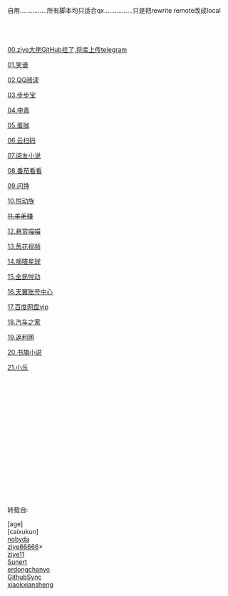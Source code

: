 
自用...............所有脚本均只适合qx................只是把rewrite remote改成local
<br /> 
<br /> 
<br /> 
<br /> 
<br /> 
[00.ziye大佬GitHub挂了,将库上传telegram](https://github.com/Dean12321/qx_scripts/tree/main/00.JavaScript-main(ziye666))

[01.笑谱](https://github.com/Dean12321/qx_scripts/tree/main/01.XiaoPu)

[02.QQ阅读](https://github.com/Dean12321/qx_scripts/tree/main/02.QQRead)

[03.步步宝](https://github.com/Dean12321/qx_scripts/tree/main/03.bububao)

[04.中青](https://github.com/Dean12321/qx_scripts/tree/main/04.Youth)

[05.蛋咖](https://github.com/Dean12321/qx_scripts/tree/main/05.dankaRL)

[06.云扫码](https://github.com/Dean12321/qx_scripts/tree/main/06.YunSaoMa)

[07.阅友小说](https://github.com/Dean12321/qx_scripts/tree/main/07.YueYou)

[08.番茄看看](https://github.com/Dean12321/qx_scripts/tree/main/08.FanQIe)

[09.闪挣](https://github.com/Dean12321/qx_scripts/tree/main/09.ShanZhen)

[10.悦动族](https://github.com/Dean12321/qx_scripts/tree/main/09.ShanZhen)

[~~11.羊毛赚~~](https://github.com/Dean12321/qx_scripts/tree/main/11.YangMaoZhuan)

[12.悬赏喵喵](https://github.com/Dean12321/qx_scripts/tree/main/12.XuanShangMiaoMiao)

[13.葱花视频](https://github.com/Dean12321/qx_scripts/tree/main/13.CongHuaShiPin)

[14.嘀嗒星球](https://github.com/Dean12321/qx_scripts/tree/main/14.DiDaXingQiu)

[15.全民悦动](https://github.com/Dean12321/qx_scripts/tree/main/15.QuanMingYueDong)

[16.天翼账号中心](https://github.com/Dean12321/qx_scripts/tree/main/16.TianYi)

[17.百度网盘vip](https://github.com/Dean12321/qx_scripts/tree/main/17.Pan.baidu.com)

[18.汽车之家](https://github.com/Dean12321/qx_scripts/tree/main/18.QiCheZhiJa)

[19.返利网](https://github.com/Dean12321/qx_scripts/tree/main/19.FanLiWang)

[20.书旗小说](https://github.com/Dean12321/qx_scripts/tree/main/20.ShuQiXiaoShuo)

[21.小乐](com)

















<br /> 
<br /> 
<br /> 
<br /> 
<br /> 
<br /> 
<br /> 
<br /> 
<br /> 
<br /> 
<br /> 
<br /> 
<br /> 
<br /> 
<br /> 
<br /> 

转载自:





[age]<br /> 
[caixukun]<br /> 
[nobyda](https://github.com/nobyda)<br /> 
[ziye66666](https://github.com/ziye66666)×<br /> 
[ziye11](https://github.com/ziye11)<br /> 
[Sunert](https://github.com/Sunert)<br /> 
[erdongchanyo](https://github.com/erdongchanyo)<br /> 
[GithubSync](https://github.com/CenBoMin/GithubSync)<br /> 
[xiaokxiansheng](https://github.com/xiaokxiansheng)<br /> 































